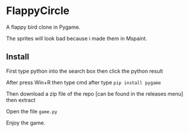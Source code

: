 # FlappyCircle
A flappy bird clone in Pygame.

The sprites will look bad because i made them in Mspaint.

## Install
First type python into the search box then click the python result 

After press Win+R then type cmd after type `pip install pygame`

Then download a zip file of the repo [can be found in the releases menu] then extract

Open the file `game.py`

Enjoy the game.
